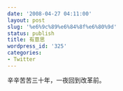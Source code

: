 ```yaml
---
date: '2008-04-27 04:11:00'
layout: post
slug: '%e6%9c%89%e6%84%8f%e6%80%9d'
status: publish
title: 有意思
wordpress_id: '325'
categories:
- Twitter
---
```


辛辛苦苦三十年，一夜回到改革前。  

